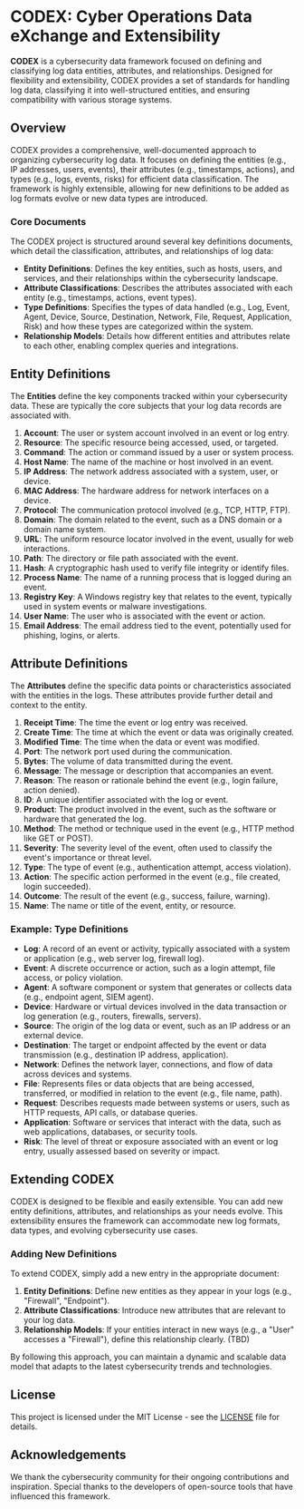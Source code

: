 # CODEX: Cyber Operations Data eXchange and Extensibility

**CODEX** is a cybersecurity data framework focused on defining and classifying log data entities, attributes, and relationships. Designed for flexibility and extensibility, CODEX provides a set of standards for handling log data, classifying it into well-structured entities, and ensuring compatibility with various storage systems.

## Overview

CODEX provides a comprehensive, well-documented approach to organizing cybersecurity log data. It focuses on defining the entities (e.g., IP addresses, users, events), their attributes (e.g., timestamps, actions), and types (e.g., logs, events, risks) for efficient data classification. The framework is highly extensible, allowing for new definitions to be added as log formats evolve or new data types are introduced.

### Core Documents

The CODEX project is structured around several key definitions documents, which detail the classification, attributes, and relationships of log data:

- **Entity Definitions**: Defines the key entities, such as hosts, users, and services, and their relationships within the cybersecurity landscape.
- **Attribute Classifications**: Describes the attributes associated with each entity (e.g., timestamps, actions, event types).
- **Type Definitions**: Specifies the types of data handled (e.g., Log, Event, Agent, Device, Source, Destination, Network, File, Request, Application, Risk) and how these types are categorized within the system.
- **Relationship Models**: Details how different entities and attributes relate to each other, enabling complex queries and integrations.

## Entity Definitions

The **Entities** define the key components tracked within your cybersecurity data. These are typically the core subjects that your log data records are associated with.

1. **Account**: The user or system account involved in an event or log entry.
2. **Resource**: The specific resource being accessed, used, or targeted.
3. **Command**: The action or command issued by a user or system process.
4. **Host Name**: The name of the machine or host involved in an event.
5. **IP Address**: The network address associated with a system, user, or device.
6. **MAC Address**: The hardware address for network interfaces on a device.
7. **Protocol**: The communication protocol involved (e.g., TCP, HTTP, FTP).
8. **Domain**: The domain related to the event, such as a DNS domain or a domain name system.
9. **URL**: The uniform resource locator involved in the event, usually for web interactions.
10. **Path**: The directory or file path associated with the event.
11. **Hash**: A cryptographic hash used to verify file integrity or identify files.
12. **Process Name**: The name of a running process that is logged during an event.
13. **Registry Key**: A Windows registry key that relates to the event, typically used in system events or malware investigations.
14. **User Name**: The user who is associated with the event or action.
15. **Email Address**: The email address tied to the event, potentially used for phishing, logins, or alerts.

## Attribute Definitions

The **Attributes** define the specific data points or characteristics associated with the entities in the logs. These attributes provide further detail and context to the entity.

1. **Receipt Time**: The time the event or log entry was received.
2. **Create Time**: The time at which the event or data was originally created.
3. **Modified Time**: The time when the data or event was modified.
4. **Port**: The network port used during the communication.
5. **Bytes**: The volume of data transmitted during the event.
6. **Message**: The message or description that accompanies an event.
7. **Reason**: The reason or rationale behind the event (e.g., login failure, action denied).
8. **ID**: A unique identifier associated with the log or event.
9. **Product**: The product involved in the event, such as the software or hardware that generated the log.
10. **Method**: The method or technique used in the event (e.g., HTTP method like GET or POST).
11. **Severity**: The severity level of the event, often used to classify the event's importance or threat level.
12. **Type**: The type of event (e.g., authentication attempt, access violation).
13. **Action**: The specific action performed in the event (e.g., file created, login succeeded).
14. **Outcome**: The result of the event (e.g., success, failure, warning).
15. **Name**: The name or title of the event, entity, or resource.

### Example: Type Definitions

- **Log**: A record of an event or activity, typically associated with a system or application (e.g., web server log, firewall log).
- **Event**: A discrete occurrence or action, such as a login attempt, file access, or policy violation.
- **Agent**: A software component or system that generates or collects data (e.g., endpoint agent, SIEM agent).
- **Device**: Hardware or virtual devices involved in the data transaction or log generation (e.g., routers, firewalls, servers).
- **Source**: The origin of the log data or event, such as an IP address or an external device.
- **Destination**: The target or endpoint affected by the event or data transmission (e.g., destination IP address, application).
- **Network**: Defines the network layer, connections, and flow of data across devices and systems.
- **File**: Represents files or data objects that are being accessed, transferred, or modified in relation to the event (e.g., file name, path).
- **Request**: Describes requests made between systems or users, such as HTTP requests, API calls, or database queries.
- **Application**: Software or services that interact with the data, such as web applications, databases, or security tools.
- **Risk**: The level of threat or exposure associated with an event or log entry, usually assessed based on severity or impact.

## Extending CODEX

CODEX is designed to be flexible and easily extensible. You can add new entity definitions, attributes, and relationships as your needs evolve. This extensibility ensures the framework can accommodate new log formats, data types, and evolving cybersecurity use cases.

### Adding New Definitions

To extend CODEX, simply add a new entry in the appropriate document:

1. **Entity Definitions**: Define new entities as they appear in your logs (e.g., "Firewall", "Endpoint").
2. **Attribute Classifications**: Introduce new attributes that are relevant to your log data.
3. **Relationship Models**: If your entities interact in new ways (e.g., a "User" accesses a "Firewall"), define this relationship clearly. (TBD)

By following this approach, you can maintain a dynamic and scalable data model that adapts to the latest cybersecurity trends and technologies.

## License

This project is licensed under the MIT License - see the [LICENSE](LICENSE) file for details.

## Acknowledgements

We thank the cybersecurity community for their ongoing contributions and inspiration. Special thanks to the developers of open-source tools that have influenced this framework.

